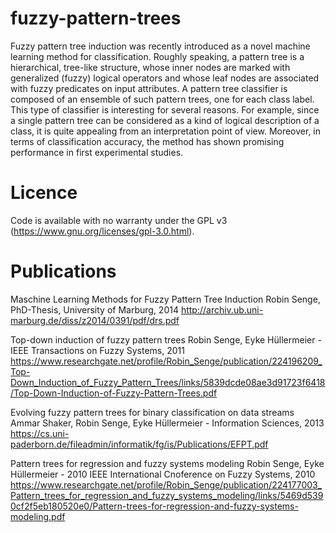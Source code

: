fuzzy-pattern-trees
===================

Fuzzy pattern tree induction was recently introduced as a novel machine learning method for classification. Roughly speaking, a pattern tree is a hierarchical, tree-like structure, whose inner nodes are marked with generalized (fuzzy) logical operators and whose leaf nodes are associated with fuzzy predicates on input attributes. A pattern tree classifier is composed of an ensemble of such pattern trees, one for each class label. This type of classifier is interesting for several reasons. For example, since a single pattern tree can be considered as a kind of logical description of a class, it is quite appealing from an interpretation point of view. Moreover, in terms of classification accuracy, the method has shown promising performance in first experimental studies.

# Licence

Code is available with no warranty under the GPL v3 (https://www.gnu.org/licenses/gpl-3.0.html).


# Publications

Maschine Learning Methods for Fuzzy Pattern Tree Induction
Robin Senge, PhD-Thesis, University of Marburg, 2014
http://archiv.ub.uni-marburg.de/diss/z2014/0391/pdf/drs.pdf

Top-down induction of fuzzy pattern trees
Robin Senge, Eyke Hüllermeier - IEEE Transactions on Fuzzy Systems, 2011
https://www.researchgate.net/profile/Robin_Senge/publication/224196209_Top-Down_Induction_of_Fuzzy_Pattern_Trees/links/5839dcde08ae3d91723f6418/Top-Down-Induction-of-Fuzzy-Pattern-Trees.pdf

Evolving fuzzy pattern trees for binary classification on data streams
Ammar Shaker, Robin Senge, Eyke Hüllermeier - Information Sciences, 2013
https://cs.uni-paderborn.de/fileadmin/informatik/fg/is/Publications/EFPT.pdf

Pattern trees for regression and fuzzy systems modeling
Robin Senge, Eyke Hüllermeier - 2010 IEEE International Cnoference on Fuzzy Systems, 2010
https://www.researchgate.net/profile/Robin_Senge/publication/224177003_Pattern_trees_for_regression_and_fuzzy_systems_modeling/links/5469d5390cf2f5eb180520e0/Pattern-trees-for-regression-and-fuzzy-systems-modeling.pdf

